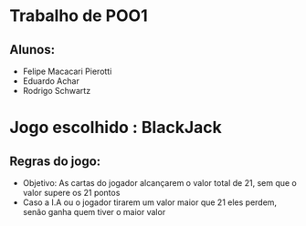 # Trabalho de POO1

## Alunos:

- Felipe Macacari Pierotti
- Eduardo Achar
- Rodrigo Schwartz

# Jogo escolhido : BlackJack

## Regras do jogo:

- Objetivo: As cartas do jogador alcançarem o valor total de 21, sem que o valor supere os 21 pontos
- Caso a I.A ou o jogador tirarem um valor maior que 21 eles perdem, senão ganha quem tiver o maior valor

